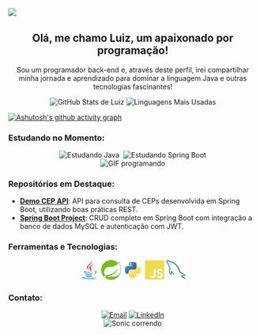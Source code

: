 <!-- Cabeçalho de boas-vindas -->
<img src="https://capsule-render.vercel.app/api?type=waving&color=617b8c&height=160&section=header&text=Bem-vindo!&fontSize=40&fontColor=FFFFFF" />

<!-- Introdução -->
<div align="center">
  <h2>Olá, me chamo Luiz, um apaixonado por programação!</h2>
  <p>Sou um programador back-end e, através deste perfil, irei compartilhar minha jornada e aprendizado para dominar a linguagem Java e outras tecnologias fascinantes!</p>
</div>

<!-- Estatísticas do GitHub -->
<div align="center">  
  <img width="49%" height="195px" src="https://github-readme-stats.vercel.app/api?username=29092213&show_icons=true&count_private=true&hide_border=true&title_color=000000&icon_color=617b8c&text_color=000000&bg_color=E6ECF0&border_radius=10" alt="GitHub Stats de Luiz" /> 
  <img width="41%" height="195px" src="https://github-readme-stats.vercel.app/api/top-langs/?username=29092213&layout=compact&hide_border=true&title_color=000000&text_color=000000&bg_color=E6ECF0&border_radius=10" alt="Linguagens Mais Usadas"/>
</div>

<!-- Gráfico de Atividades -->
[![Ashutosh's github activity graph](https://github-readme-activity-graph.vercel.app/graph?username=29092213&bg_color=E6ECF0&color=617b8c&line=617b8c&point=617b8c&area=true&hide_border=true)](https://github.com/ashutosh00710/github-readme-activity-graph)

<!-- Estudando no momento -->
<h3>Estudando no Momento:</h3>
<div align="center">
  <img src="https://img.shields.io/badge/Estudando-Java-617b8c?style=for-the-badge&logo=java&logoColor=white" alt="Estudando Java"/>&nbsp;
  <img src="https://img.shields.io/badge/Estudando-Spring%20Boot-617b8c?style=for-the-badge&logo=spring&logoColor=white" alt="Estudando Spring Boot"/>
</div>

<!-- GIF para adicionar um toque divertido -->
<div align="center">
  <img src="https://media.giphy.com/media/WFZvB7VIXBgiz3oDXE/giphy.gif" width="100" alt="GIF programando"/>
</div>

<!-- Repositórios em Destaque -->
<h3>Repositórios em Destaque:</h3>
<ul>
  <li><a href="https://github.com/29092213/demo-cep-api"><strong>Demo CEP API</strong></a>: API para consulta de CEPs desenvolvida em Spring Boot, utilizando boas práticas REST.</li>
  <li><a href="https://github.com/29092213/springboot"><strong>Spring Boot Project</strong></a>: CRUD completo em Spring Boot com integração a banco de dados MySQL e autenticação com JWT.</li>
</ul>

<!-- Ferramentas e Tecnologias -->
<h3>Ferramentas e Tecnologias:</h3>
<div align="center">
  <img src="https://raw.githubusercontent.com/devicons/devicon/master/icons/java/java-original.svg" alt="Java" width="40" height="40" />
  <img src="https://raw.githubusercontent.com/devicons/devicon/master/icons/spring/spring-original.svg" alt="Spring" width="40" height="40" />
  <img src="https://raw.githubusercontent.com/devicons/devicon/master/icons/python/python-original.svg" alt="Python" width="40" height="40" />
  <img src="https://raw.githubusercontent.com/devicons/devicon/master/icons/javascript/javascript-plain.svg" alt="JavaScript" width="40" height="40" />
  <img src="https://raw.githubusercontent.com/devicons/devicon/master/icons/mysql/mysql-original.svg" alt="MySQL" width="40" height="40" />
</div>

<!-- Contato -->
<h3>Contato:</h3>
<div align="center">
  <a href="mailto:luizjdf13@gmail.com"><img src="https://img.shields.io/badge/-Gmail-617b8c?style=for-the-badge&logo=gmail&logoColor=white" alt="Email" /></a>
  <a href="https://www.linkedin.com/in/luiz-souza-dev" target="_blank"><img src="https://img.shields.io/badge/-LinkedIn-617b8c?style=for-the-badge&logo=linkedin&logoColor=white" alt="LinkedIn" /></a>
</div>



<div align="center">
  <img src="https://media.giphy.com/media/3ohs4C85qZGsGxNFWk/giphy.gif" width="200" alt="Sonic correndo"/>
</div>

